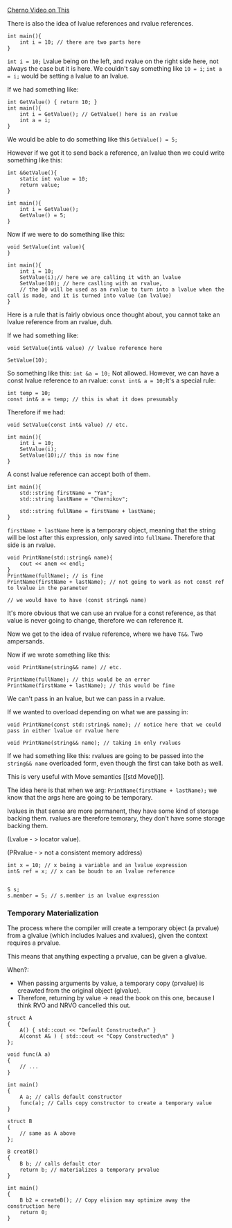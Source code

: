 [Cherno Video on This](https://www.youtube.com/watch?v=fbYknr-HPYE)

There is also the idea of lvalue references and rvalue references. 

```
int main(){ 
	int i = 10; // there are two parts here
}
```

`int i = 10;` Lvalue being on the left, and rvalue on the right side here, not always the case but it is here. 
We couldn't say something like `10 = i`;
`int a = i;` would be setting a lvalue to an lvalue. 

If we had something like: 
```
int GetValue() { return 10; }
int main(){
	int i = GetValue(); // GetValue() here is an rvalue
	int a = i;
}
```
We would be able to do something like this `GetValue() = 5;` 

However if we got it to send back a reference, an lvalue then we could write something like this: 
```
int &GetValue(){ 
	static int value = 10;
	return value;
}

int main(){ 
	int i = GetValue();
	GetValue() = 5;
}
```


Now if we were to do something like this: 
```
void SetValue(int value){ 
}

int main(){ 
	int i = 10;
	SetValue(i);// here we are calling it with an lvalue
	SetValue(10); // here caslling with an rvalue, 
	// the 10 will be used as an rvalue to turn into a lvalue when the call is made, and it is turned into value (an lvalue)
}
```
Here is a rule that is fairly obvious once thought about, you cannot take an lvalue reference from an rvalue, duh. 

If we had something like: 
```
void SetValue(int& value) // lvalue reference here

SetValue(10);
```
So something like this: `int &a = 10;` Not allowed. 
However, we can have a const lvalue reference to an rvalue: 
`const int& a = 10;`It's a special rule: 
```
int temp = 10; 
const int& a = temp; // this is what it does presumably
```

Therefore if we had: 
```
void SetValue(const int& value) // etc.

int main(){ 
	int i = 10;
	SetValue(i);
	SetValue(10);// this is now fine
}
```
A const lvalue reference can accept both of them. 

```
int main(){ 
	std::string firstName = "Yan";
	std::string lastName = "Chernikov";

	std::string fullName = firstName + lastName;
}
```

`firstName + lastName` here is a temporary object, meaning that the string will be lost after this expression, only saved into `fullName`. Therefore that side is an rvalue. 

```
void PrintName(std::string& name){ 
	cout << anem << endl;
}
PrintName(fullName); // is fine
PrintName(firstName + lastName); // not going to work as not const ref to lvalue in the parameter 

// we would have to have (const string& name)
```

It's more obvious that we can use an rvalue for a const reference, as that value is never going to change, therefore we can reference it. 

Now we get to the idea of rvalue reference, where we have `T&&`. Two ampersands. 

Now if we wrote something like this: 
```
void PrintName(string&& name) // etc.

PrintName(fullName); // this would be an error
PrintName(firstName + lastName); // this would be fine
```
We can't pass in an lvalue, but we can pass in a rvalue. 


If we wanted to overload depending on what we are passing in: 
```
void PrintName(const std::string& name); // notice here that we could pass in either lvalue or rvalue here

void PrintName(string&& name); // taking in only rvalues
```
If we had something like this: rvalues are going to be passed into the `string&& name` overloaded form, even though the first can take both as well. 

This is very useful with Move semantics [[std Move()]]. 

The idea here is that when we arg: 
`PrintName(firstName + lastName);` we know that the args here are going to be temporary. 

lvalues in that sense are more permanent, they have some kind of storage backing them. 
rvalues are therefore temorary, they don't have some storage backing them. 

(Lvalue - > locator value). 

(PRvalue - > not a consistent memory address)

```
int x = 10; // x being a variable and an lvalue expression
int& ref = x; // x can be boudn to an lvalue reference


S s; 
s.member = 5; // s.member is an lvalue expression
```

### Temporary Materialization
The process where the compiler will create a temporary object (a prvalue) from a glvalue (which includes lvalues and xvalues), given the context requires a prvalue. 

This means that anything expecting a prvalue, can be given a glvalue. 

When?: 
- When passing arguments by value, a temporary copy (prvalue) is creawted from the original object (glvalue). 
- Therefore, returning by value -> read the book on this one, because I think RVO and NRVO cancelled this out. 

```
struct A
{ 
	A() { std::cout << "Default Constructed\n" }
	A(const A& ) { std::cout << "Copy Constructed\n" }
};

void func(A a)
{ 
	// ...
}

int main() 
{ 
	A a; // calls default constructor
	func(a); // Calls copy constructor to create a temporary value 
}
```

```
struct B
{ 
	// same as A above
};

B creatB()
{ 
	B b; // calls default ctor
	return b; // materializes a temporary prvalue
}

int main()
{ 
	B b2 = createB(); // Copy elision may optimize away the construction here
	return 0;
}
```

